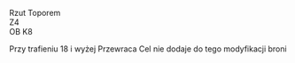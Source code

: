 Rzut Toporem  
Z4  
OB K8

Przy trafieniu 18 i wyżej Przewraca Cel nie dodaje do tego modyfikacji broni